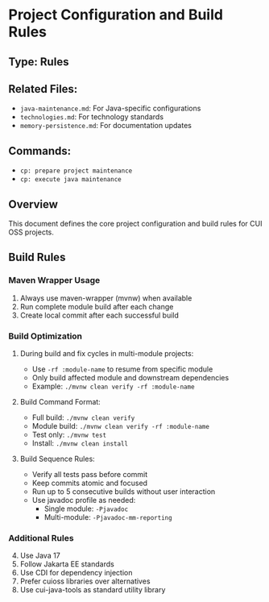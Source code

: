 # Project Configuration and Build Rules

## Type: Rules
## Related Files: 
- `java-maintenance.md`: For Java-specific configurations
- `technologies.md`: For technology standards
- `memory-persistence.md`: For documentation updates

## Commands: 
- `cp: prepare project maintenance`
- `cp: execute java maintenance`

## Overview
This document defines the core project configuration and build rules for CUI OSS projects.

## Build Rules

### Maven Wrapper Usage
1. Always use maven-wrapper (mvnw) when available
2. Run complete module build after each change
3. Create local commit after each successful build

### Build Optimization
1. During build and fix cycles in multi-module projects:
   - Use `-rf :module-name` to resume from specific module
   - Only build affected module and downstream dependencies
   - Example: `./mvnw clean verify -rf :module-name`

2. Build Command Format:
   - Full build: `./mvnw clean verify`
   - Module build: `./mvnw clean verify -rf :module-name`
   - Test only: `./mvnw test`
   - Install: `./mvnw clean install`

3. Build Sequence Rules:
   - Verify all tests pass before commit
   - Keep commits atomic and focused
   - Run up to 5 consecutive builds without user interaction
   - Use javadoc profile as needed:
     * Single module: `-Pjavadoc`
     * Multi-module: `-Pjavadoc-mm-reporting`

### Additional Rules
4. Use Java 17
5. Follow Jakarta EE standards
6. Use CDI for dependency injection
7. Prefer cuioss libraries over alternatives
8. Use cui-java-tools as standard utility library